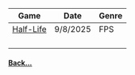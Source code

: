 
|           Game            |   Date   | Genre |
| :-----------------------: | :------: | ----- |
| [Half-Life](Half-Life.md) | 9/8/2025 | FPS   |
|                           |          |       |
|                           |          |       |
|                           |          |       |
|                           |          |       |
#### [Back...](appendix)